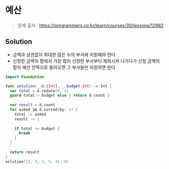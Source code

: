 # 예산

> 문제 출처 : https://programmers.co.kr/learn/courses/30/lessons/12982

## Solution

- 금액과 상관없이 최대한 많은 수의 부서에 지원해야 한다
- 신청한 금액의 합에서 가장 많이 신청한 부서부터 제외시켜 나가다가 신청 금액의 합이 예산 안쪽으로 들어오면 그 부서들만 지원하면 된다

```swift
import Foundation

func solution(_ d:[Int], _ budget:Int) -> Int {
  var total = d.reduce(0, +)
  guard total > budget else { return d.count }
  
  var result = d.count
  for asked in d.sorted(by: >) {
    total -= asked
    result -= 1
    
    if total <= budget {
      break
    }
  }
  
  return result
}
solution([1, 3, 2, 5, 4], 9)
```